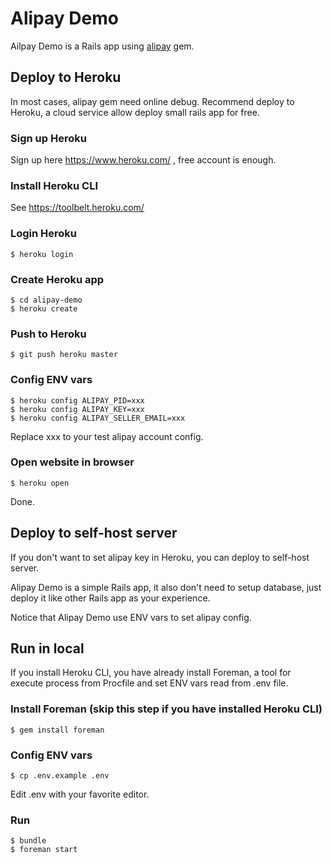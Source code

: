 # Alipay Demo

Ailpay Demo is a Rails app using [alipay](https://github.com/chloerei/alipay) gem.

## Deploy to Heroku

In most cases, alipay gem need online debug. Recommend deploy to Heroku, a cloud service allow deploy small rails app for free.

### Sign up Heroku

Sign up here https://www.heroku.com/ , free account is enough.

### Install Heroku CLI

See https://toolbelt.heroku.com/

### Login Heroku

```console
$ heroku login
```

### Create Heroku app

```console
$ cd alipay-demo
$ heroku create
```

### Push to Heroku

```console
$ git push heroku master
```

### Config ENV vars

```console
$ heroku config ALIPAY_PID=xxx
$ heroku config ALIPAY_KEY=xxx
$ heroku config ALIPAY_SELLER_EMAIL=xxx
```

Replace xxx to your test alipay account config.

### Open website in browser

```console
$ heroku open
```

Done.

## Deploy to self-host server

If you don't want to set alipay key in Heroku, you can deploy to self-host server.

Alipay Demo is a simple Rails app, it also don't need to setup database, just deploy it like other Rails app as your experience.

Notice that Alipay Demo use ENV vars to set alipay config.

## Run in local

If you install Heroku CLI, you have already install Foreman, a tool for execute process from Procfile and set ENV vars read from .env file.

### Install Foreman (skip this step if you have installed Heroku CLI)

```console
$ gem install foreman
```

### Config ENV vars

```console
$ cp .env.example .env
```

Edit .env with your favorite editor.

### Run

```console
$ bundle
$ foreman start
```
